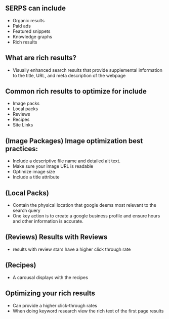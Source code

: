 ## SERPS can include
- Organic results
- Paid ads 
- Featured snippets
- Knowledge graphs
- Rich results

## What are rich results?
- Visually enhanced search results that provide supplemental information to the title, URL, and meta description of the webpage

## Common rich results to optimize for include
- Image packs
- Local packs 
- Reviews
- Recipes 
- Site Links

## (Image Packages) Image optimization best practices:
- Include a descriptive file name and detailed alt text.
- Make sure your image URL is readable
- Optimize image size
- Include a title attribute

## (Local Packs) 
- Contain the physical location that google deems most relevant to the search query
- One key action is to create a google business profile and ensure hours and other information is accurate.

## (Reviews) Results with Reviews
- results with review stars have a higher click through rate

## (Recipes)
- A carousal displays with the recipes  

## Optimizing your rich results
- Can provide a higher click-through rates
- When doing keyword research view the rich text of the first page results

